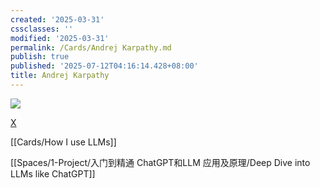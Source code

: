 ```yaml
---
created: '2025-03-31'
cssclasses: ''
modified: '2025-03-31'
permalink: /Cards/Andrej Karpathy.md
publish: true
published: '2025-07-12T04:16:14.428+08:00'
title: Andrej Karpathy
---
```

![](https://pub-pic.oldwinter.top/2025/03/a326a01b3093cf50aeddcd4ade2b5580.png)


[X](https://x.com/karpathy/status/1886192184808149383)

[[Cards/How I use LLMs]]

[[Spaces/1-Project/入门到精通 ChatGPT和LLM 应用及原理/Deep Dive into LLMs like ChatGPT]]


